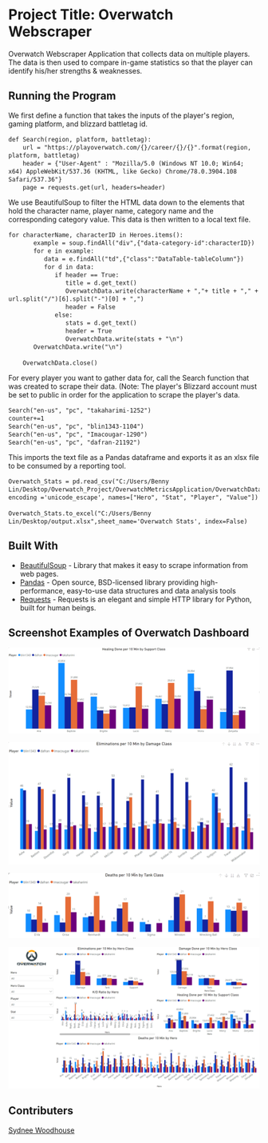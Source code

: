 # Project Title: Overwatch Webscraper

Overwatch Webscraper Application that collects data on multiple players. The data is then used to compare in-game statistics so that the player can identify his/her strengths & weaknesses.

## Running the Program
We first define a function that takes the inputs of the player's region, gaming platform, and blizzard battletag id.
```
def Search(region, platform, battletag):
    url = "https://playoverwatch.com/{}/career/{}/{}".format(region, platform, battletag)
    header = {"User-Agent" : "Mozilla/5.0 (Windows NT 10.0; Win64; x64) AppleWebKit/537.36 (KHTML, like Gecko) Chrome/78.0.3904.108 Safari/537.36"}
    page = requests.get(url, headers=header)
```
We use BeautifulSoup to filter the HTML data down to the elements that hold the character name, player name, category name and the corresponding category value.
This data is then written to a local text file.
```
for characterName, characterID in Heroes.items():
       example = soup.findAll("div",{"data-category-id":characterID})
       for e in example:
          data = e.findAll("td",{"class":"DataTable-tableColumn"})
          for d in data:
             if header == True:
                title = d.get_text()
                OverwatchData.write(characterName + ","+ title + "," + url.split("/")[6].split("-")[0] + ",")
                header = False
             else:
                stats = d.get_text()
                header = True
                OverwatchData.write(stats + "\n")
       OverwatchData.write("\n")

    OverwatchData.close()
```
For every player you want to gather data for, call the Search function that was created to scrape their data. (Note: The player's Blizzard account must be set to public in order for the application to scrape the player's data.

```
Search("en-us", "pc", "takaharimi-1252")
counter+=1
Search("en-us", "pc", "blin1343-1104")
Search("en-us", "pc", "Imacougar-1290")
Search("en-us", "pc", "dafran-21192")
```
This imports the text file as a Pandas dataframe and exports it as an xlsx file to be consumed by a reporting tool.
```
Overwatch_Stats = pd.read_csv("C:/Users/Benny Lin/Desktop/Overwatch_Project/OverwatchMetricsApplication/OverwatchData.txt", encoding ='unicode_escape', names=["Hero", "Stat", "Player", "Value"])

Overwatch_Stats.to_excel("C:/Users/Benny Lin/Desktop/output.xlsx",sheet_name='Overwatch Stats', index=False)
```
## Built With
* [BeautifulSoup](https://pypi.org/project/beautifulsoup4/) - Library that makes it easy to scrape information from web pages.
* [Pandas](https://pandas.pydata.org/) - Open source, BSD-licensed library providing high-performance, easy-to-use data structures and data analysis tools
* [Requests](https://requests.readthedocs.io/en/master/) - Requests is an elegant and simple HTTP library for Python, built for human beings.

## Screenshot Examples of Overwatch Dashboard
![](Images/Healing_Done_per_10_Min_Support_Class.png)

![](Images/Elims_per_10_Min_Damage_Class.png)

![](Images/Deaths_per_10_Min_Tank_Class.png)

![](Images/Dashboard_Image.png)

## Contributers

[Sydnee Woodhouse](https://github.com/svwoodhouse)
